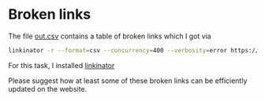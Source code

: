 # Broken links


The file [out.csv](./out.csv) contains a table of broken links which I got via 
```sh
linkinator -r --format=csv --concurrency=400 --verbosity=error https://developer.mozilla.org/ru/docs/Web |& tee -a out.csv
```

For this task, I installed [linkinator](https://github.com/JustinBeckwith/linkinator#installation)

Please suggest how at least some of these broken links can be efficiently updated on the website.
